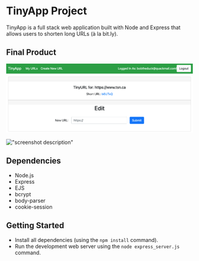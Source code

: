 # TinyApp Project

TinyApp is a full stack web application built with Node and Express that allows users to shorten long URLs (à la bit.ly).

## Final Product

!["Screenshot of URL id page"](https://github.com/brodybayley/tinyapp/blob/security/docs/urls-id.png?raw=true)

!["screenshot description"](#)

## Dependencies

- Node.js
- Express
- EJS
- bcrypt
- body-parser
- cookie-session

## Getting Started

- Install all dependencies (using the `npm install` command).
- Run the development web server using the `node express_server.js` command.
